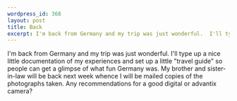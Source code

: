 ```yaml
--- 
wordpress_id: 368
layout: post
title: Back
excerpt: I'm back from Germany and my trip was just wonderful.  I'll type up a nice little documentation of my experiences and set up a little "travel guide" so people can get a glimpse of what fun Germany was.  My brother and sister-in-law will be back next week whence I will be mailed copies of the photographs taken.  Any recommendations for a good digital or advantix camera?
---
```

I'm back from Germany and my trip was just wonderful.  I'll type up a nice little documentation of my experiences and set up a little "travel guide" so people can get a glimpse of what fun Germany was.  My brother and sister-in-law will be back next week whence I will be mailed copies of the photographs taken.  Any recommendations for a good digital or advantix camera?

